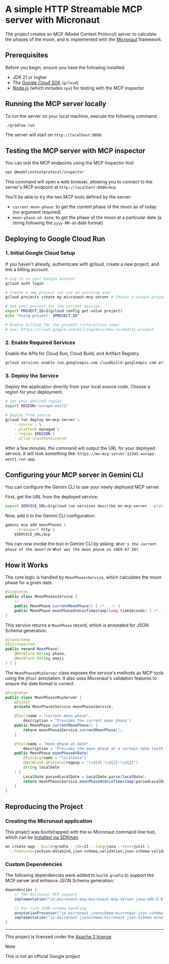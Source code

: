 # A simple HTTP Streamable MCP server with Micronaut

The project creates an MCP (Model Context Protocol) server to calculate the phases of the moon,
and is implemented with the [Micronaut](https://micronaut.io) framework.

## Prerequisites

Before you begin, ensure you have the following installed:
*   JDK 21 or higher
*   The [Google Cloud SDK](https://cloud.google.com/sdk/install) (`gcloud`)
*   [Node.js](https://nodejs.org/en/download/) (which includes `npx`) for testing with the MCP inspector

## Running the MCP server locally

To run the server on your local machine, execute the following command:

```bash
./gradlew run
```
The server will start on `http://localhost:8080`.

## Testing the MCP server with MCP inspector

You can test the MCP endpoints using the MCP Inspector tool:

```bash
npx @modelcontextprotocol/inspector
```

This command will open a web browser, allowing you to connect to the server's MCP endpoint at `http://localhost:8080/mcp`.

You'll be able to try the two MCP tools defined by the server:
* `current-moon-phase`: to get the current phase of the moon as of today (no argument required)
* `moon-phase-at-date`: to get the phase of the moon at a particular date (a string following the `yyyy-MM-dd` date format)

## Deploying to Google Cloud Run

### 1. Initial Google Cloud Setup

If you haven't already, authenticate with gcloud, create a new project, and link a billing account.

```bash
# Log in to your Google account
gcloud auth login

# Create a new project (or use an existing one)
gcloud projects create my-micronaut-mcp-server # Choose a unique project ID

# Set your project for the current session
export PROJECT_ID=$(gcloud config get-value project)
echo "Using project: $PROJECT_ID"

# Enable billing for the project (interactive step)
# See: https://cloud.google.com/billing/docs/how-to/modify-project
```

### 2. Enable Required Services

Enable the APIs for Cloud Run, Cloud Build, and Artifact Registry.

```bash
gcloud services enable run.googleapis.com cloudbuild.googleapis.com artifactregistry.googleapis.com
```

### 3. Deploy the Service

Deploy the application directly from your local source code. Choose a region for your deployment.

```bash
# Set your desired region
export REGION="europe-west1"

# Deploy from source
gcloud run deploy mn-mcp-server \
    --source . \
    --platform managed \
    --region $REGION \
    --allow-unauthenticated
```

After a few minutes, the command will output the URL for your deployed service. It will look something like: `https://mn-mcp-server-12345.europe-west1.run.app`.

## Configuring your MCP server in Gemini CLI

You can configure the Gemini CLI to use your newly deployed MCP server.

First, get the URL from the deployed service:
```bash
export SERVICE_URL=$(gcloud run services describe mn-mcp-server --platform managed --region $REGION --format 'value(status.url)')
```

Now, add it to the Gemini CLI configuration:
```bash
gemini mcp add moonPhases \
    --transport http \
    $SERVICE_URL/mcp
```

You can now invoke the tool in Gemini CLI by asking: `What's the current phase of the moon?` or `What was the moon phase on 1969-07-20?`.

## How it Works

The core logic is handled by `MoonPhasesService`, which calculates the moon phase for a given date.

```java
@Singleton
public class MoonPhasesService {
    // ...
    public MoonPhase currentMoonPhase() { /*...*/ }
    public MoonPhase moonPhaseAtUnixTimestamp(long timeSeconds) { /*...*/ }
}
```

This service returns a `MoonPhase` record, which is annotated for JSON Schema generation:

```java
@JsonSchema
@Introspected
public record MoonPhase(
    @NotBlank String phase,
    @NotBlank String emoji
) { }
```

The `MoonPhasesMcpServer` class exposes the service's methods as MCP tools using the `@Tool` annotation. It also uses Micronaut's validation features to ensure the date format is correct.

```java
@Singleton
public class MoonPhasesMcpServer {
    @Inject
    private MoonPhasesService moonPhasesService;

    @Tool(name = "current-moon-phase",
        description = "Provides the current moon phase")
    public MoonPhase currentMoonPhase() {
        return moonPhasesService.currentMoonPhase();
    }

    @Tool(name = "moon-phase-at-date",
        description = "Provides the moon phase at a certain date (with a format of yyyy-MM-dd)")
    public MoonPhase moonPhaseAtDate(
        @ToolArg(name = "localDate")
        @NotBlank @Pattern(regexp = "\\d{4}-\\d{2}-\\d{2}")
        String localDate
    ) {
        LocalDate parsedLocalDate = LocalDate.parse(localDate);
        return moonPhasesService.moonPhaseAtUnixTimestamp(parsedLocalDate.toEpochDay() * 86400);
    }
}
```

## Reproducing the Project

### Creating the Micronaut application

This project was bootstrapped with the `mn` Micronaut command-line tool, which can be [installed via SDKman](https://sdkman.io/sdks/micronaut/).

```bash
mn create-app --build=gradle --jdk=21 --lang=java --test=junit \
  --features=jackson-databind,json-schema,validation,json-schema-validation mn.mcp.server.mn-mcp-server
```

### Custom Dependencies

The following dependencies were added to `build.gradle` to support the MCP server and enhance JSON Schema generation:

```groovy
dependencies {
    // The Micronaut MCP support
    implementation("io.micronaut.mcp:micronaut-mcp-server-java-sdk:0.0.3")

    // For rich JSON schema handling
    annotationProcessor("io.micronaut.jsonschema:micronaut-json-schema-processor:1.7.0")
    implementation("io.micronaut.jsonschema:micronaut-json-schema-annotations:1.7.0")
}
```

---

This project is licensed under the [Apache 2 license](LICENSE).

> [!NOTE]
> This is not an official Google project